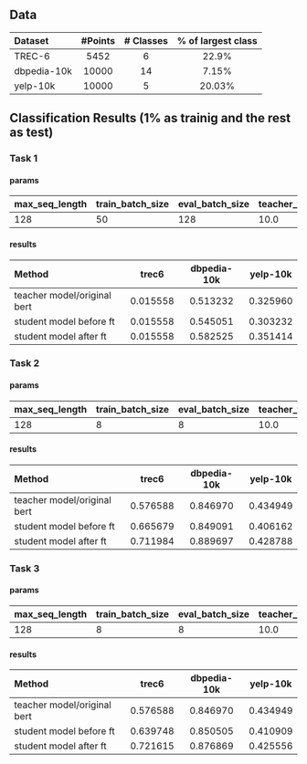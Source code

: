 ## Data
|    Dataset    |  #Points  |  # Classes | % of largest class |
|  :---------   | :------:  | :------:   | :------:           |
|  TREC-6       | 5452      | 6          | 22.9%              |
|  dbpedia-10k  | 10000     | 14         | 7.15%              |
|  yelp-10k     | 10000     | 5          | 20.03%             |

## Classification Results (1% as trainig and the rest as test)

### Task 1

#### params
| max_seq_length | train_batch_size | eval_batch_size | teacher_train_epochs | student_train_epochs|
|:------|:-----|:-----|:-----|:------|
|128    |50    |128   |10.0  |3.0    |


#### results
|    Method                     |  trec6        | dbpedia-10k |   yelp-10k|
|  :---------                   | :------:      | :------:    | :------:  |
|teacher model/original bert    | 0.015558      | 0.513232    | 0.325960  |
|student model before ft        | 0.015558      | 0.545051    | 0.303232  |
|student model after ft         | 0.015558      | 0.582525    | 0.351414  | 

### Task 2

#### params
| max_seq_length | train_batch_size | eval_batch_size | teacher_train_epochs | student_train_epochs|
|:------|:-----|:-----|:-----|:------|
|128    |8     |8     |10.0  |3.0    |


#### results

|    Method                     |  trec6        | dbpedia-10k |   yelp-10k|
| :---------                    | :------:      | :------:    | :------:  |
| teacher model/original bert   | 0.576588      | 0.846970    | 0.434949  |
|student model before ft        | 0.665679      | 0.849091    | 0.406162  |
|student model after ft         | 0.711984      | 0.889697    | 0.428788  | 

### Task 3

#### params
| max_seq_length | train_batch_size | eval_batch_size | teacher_train_epochs | student_train_epochs|
|:------|:-----|:-----|:-----|:------|
|128    |8     |8     |10.0  |10.0    |


#### results

|    Method                     |  trec6        | dbpedia-10k |   yelp-10k|
|:---------                     | :------:      | :------:    | :------:  |
|teacher model/original bert    | 0.576588      | 0.846970    |0.434949   |
|student model before ft        | 0.639748      | 0.850505    |0.410909   |
|student model after ft         | 0.721615      | 0.876869    |0.425556   | 


